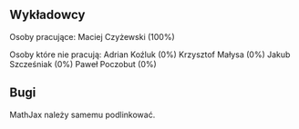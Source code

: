 ## Wykładowcy

Osoby pracujące: 
Maciej Czyżewski (100%) 

Osoby które nie pracują: 
Adrian Koźluk (0%) 
Krzysztof Małysa (0%) 
Jakub Szcześniak (0%) 
Paweł Poczobut (0%) 

## Bugi
MathJax należy samemu podlinkować.
